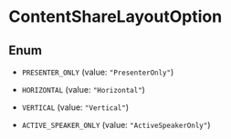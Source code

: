 

# ContentShareLayoutOption

## Enum


* `PRESENTER_ONLY` (value: `"PresenterOnly"`)

* `HORIZONTAL` (value: `"Horizontal"`)

* `VERTICAL` (value: `"Vertical"`)

* `ACTIVE_SPEAKER_ONLY` (value: `"ActiveSpeakerOnly"`)




